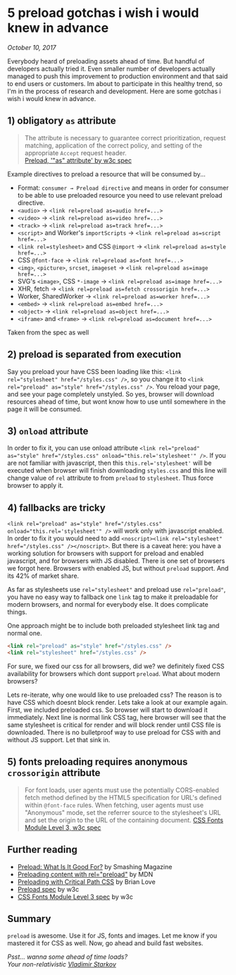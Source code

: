 # 5 preload gotchas i wish i would knew in advance

_October 10, 2017_

Everybody heard of preloading assets ahead of time. But handful of developers actually tried it. Even smaller number of developers actually managed to push this improvement to production environment and that said to end users or customers. Im about to participate in this healthy trend, so I'm in the process of research and development. Here are some gotchas i wish i would knew in advance.

## 1) obligatory `as` attribute

> The attribute is necessary to guarantee correct prioritization, request matching, application of the correct policy, and setting of the appropriate `Accept` request header.  
> [Preload, '"as" attribute' by w3c spec](https://www.w3.org/TR/preload/#as-attribute)

Example directives to preload a resource that will be consumed by...

* Format: `consumer → Preload directive` and means in order for consumer to be able to use preloaded resource you need to use relevant preload directive.
* `<audio>` → `<link rel=preload as=audio href=...>`
* `<video>` → `<link rel=preload as=video href=...>`
* `<track>` → `<link rel=preload as=track href=...>`
* `<script>` and Worker's `importScripts` → `<link rel=preload as=script href=...>`
* `<link rel=stylesheet>` and CSS `@import` → `<link rel=preload as=style href=...>`
* CSS `@font-face` → `<link rel=preload as=font href=...>`
* `<img>`, `<picture>`, `srcset`, `imageset` → `<link rel=preload as=image href=...>`
* SVG's `<image>`, CSS `*-image` → `<link rel=preload as=image href=...>`
* XHR, fetch →	`<link rel=preload as=fetch crossorigin href=...>`
* Worker, SharedWorker → `<link rel=preload as=worker href=...>`
* `<embed>` → `<link rel=preload as=embed href=...>`
* `<object>` → `<link rel=preload as=object href=...>`
* `<iframe>` and `<frame>` → `<link rel=preload as=document href=...>`

Taken from the spec as well

## 2) preload is separated from execution

Say you preload your have CSS been loading like this: `<link rel="stylesheet" href="/styles.css" />`, so you change it to `<link rel="preload" as="style" href="/styles.css" />`. You reload your page, and see your page completely unstyled. So yes, browser will download resources ahead of time, but wont know how to use until somewhere in the page it will be consumed.

## 3) `onload` attribute

In order to fix it, you can use onload attribute `<link rel="preload" as="style" href="/styles.css" onload="this.rel='stylesheet'" />`. If you are not familiar with javascript, then this `this.rel='stylesheet'` will be executed when browser will finish downloading `styles.css` and this line will change value of `rel` attribute to from `preload` to `stylesheet`. Thus force browser to apply it.

## 4) fallbacks are tricky

`<link rel="preload" as="style" href="/styles.css" onload="this.rel='stylesheet'" />` will work only with javascript enabled. In order to fix it you would need to add `<noscript><link rel="stylesheet" href="/styles.css" /></noscript>`. But there is a caveat here: you have a working solution for browsers with support for preload and enabled javascript, and for browsers with JS disabled. There is one set of browsers we forgot here. Browsers with enabled JS, but without `preload` support. And its 42% of market share.

As far as stylesheets use `rel="stylesheet"` and preload use `rel="preload"`, you have no easy way to fallback one `link` tag to make it preloadable for modern browsers, and normal for everybody else. It does complicate things.

One approach might be to include both preloaded stylesheet link tag and normal one.

```html
<link rel="preload" as="style" href="/styles.css" />
<link rel="stylesheet" href="/styles.css" />
```

For sure, we fixed our css for all browsers, did we? we definitely fixed CSS availability for browsers which dont support `preload`. What about modern browsers?

Lets re-iterate, why one would like to use preloaded css? The reason is to have CSS which doesnt block render. Lets take a look at our example again. First, we included preloaded css. So browser will start to download it immediately. Next line is normal link CSS tag, here browser will see that the same stylesheet is critical for render and will block render until CSS file is downloaded. There is no bulletproof way to use preload for CSS with and without JS support. Let that sink in.

## 5) fonts preloading requires anonymous `crossorigin` attribute

> For font loads, user agents must use the potentially CORS-enabled fetch method defined by the HTML5 specification for URL's defined within `@font-face` rules. When fetching, user agents must use "Anonymous" mode, set the referrer source to the stylesheet's URL and set the origin to the URL of the containing document.
> [CSS Fonts Module Level 3, w3c spec](https://drafts.csswg.org/css-fonts/#font-fetching-requirements)

## Further reading

* [Preload: What Is It Good For?](https://www.smashingmagazine.com/2016/02/preload-what-is-it-good-for/) by Smashing Magazine
* [Preloading content with rel="preload"](https://developer.mozilla.org/en-US/docs/Web/HTML/Preloading_content) by MDN
* [Preloading with Critical Path CSS](http://brianflove.com/2016/07/21/preloading-with-critical-path-css/) by Brian Love
* [Preload spec](https://www.w3.org/TR/preload/#as-attribute) by w3c
* [CSS Fonts Module Level 3 spec](https://drafts.csswg.org/css-fonts/) by w3c

## Summary

`preload` is awesome. Use it for JS, fonts and images. Let me know if you mastered it for CSS as well. Now, go ahead and build fast websites.

_Psst… wanna some ahead of time loads?_  
_Your non-relativistic [Vladimir Starkov](https://iamstarkov.com/)_
